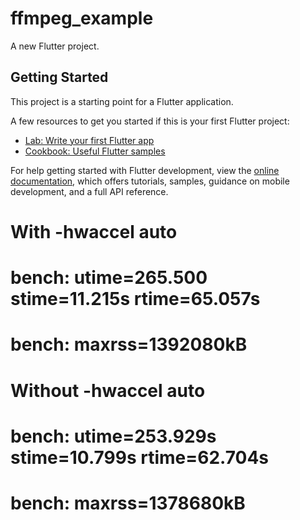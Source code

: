 # ffmpeg_example

A new Flutter project.

## Getting Started

This project is a starting point for a Flutter application.

A few resources to get you started if this is your first Flutter project:

- [Lab: Write your first Flutter app](https://docs.flutter.dev/get-started/codelab)
- [Cookbook: Useful Flutter samples](https://docs.flutter.dev/cookbook)

For help getting started with Flutter development, view the
[online documentation](https://docs.flutter.dev/), which offers tutorials,
samples, guidance on mobile development, and a full API reference.

# With -hwaccel auto
# bench: utime=265.500 stime=11.215s rtime=65.057s
# bench: maxrss=1392080kB

# Without -hwaccel auto
# bench: utime=253.929s stime=10.799s rtime=62.704s
# bench: maxrss=1378680kB